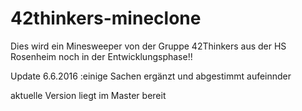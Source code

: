 # 42thinkers-mineclone

Dies wird ein Minesweeper von der Gruppe 42Thinkers aus der HS Rosenheim 
noch in der Entwicklungsphase!!

Update 6.6.2016 :einige Sachen ergänzt und abgestimmt aufeinnder 


aktuelle Version liegt im Master bereit

